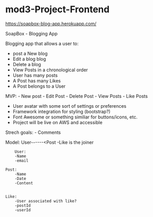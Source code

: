 # mod3-Project-Frontend

https://soapbox-blog-app.herokuapp.com/

SoapBox - Blogging App

Blogging app that allows a user to: 
- post a New blog 
- Edit a blog blog 
- Delete a blog 
- View Posts in a chronological order 
- User has many posts
- A Post has many Likes
- A Post belongs to a User

MVP:
    - New post
    - Edit Post
    - Delete Post
    - View Posts
    - Like Posts

* User avatar with some sort of settings or preferences 
* Framework integration for styling (bootstrap?)
* Font Awesome or something similiar for buttons/icons, etc.
* Project will be live on AWS and accessible



Strech goals:
    - Comments

Model:
    User---<Like>---<Post
    -Like is the joiner


        User:
        -Name
        -email

    Post:
        -Name
        -Date
        -Content
    

    Like:
        -User associated with like?
        -postId
        -userId


